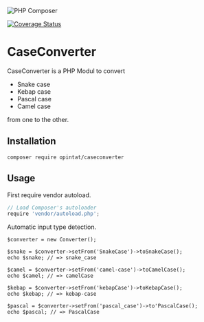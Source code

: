 ![PHP Composer](https://github.com/opintat/caseconverter/workflows/PHP%20Composer/badge.svg)

[![Coverage Status](https://coveralls.io/repos/github/opintat/caseconverter/badge.svg?branch=master)](https://coveralls.io/github/opintat/caseconverter?branch=master)

# CaseConverter

CaseConverter is a PHP Modul to convert
- Snake case
- Kebap case
- Pascal case
- Camel case

from one to the other.

## Installation
`composer require opintat/caseconverter`

## Usage

First require vendor autoload.
```javascript
// Load Composer's autoloader  
require 'vendor/autoload.php';
```

Automatic input type detection.

```
$converter = new Converter();

$snake = $converter->setFrom('SnakeCase')->toSnakeCase();
echo $snake; // => snake_case

$camel = $converter->setFrom('camel-case')->toCamelCase();
echo $camel; // => camelCase

$kebap = $converter->setFrom('kebapCase')->toKebapCase();
echo $kebap; // => kebap-case

$pascal = $converter->setFrom('pascal_case')->to'PascalCase();
echo $pascal; // => PascalCase
```
